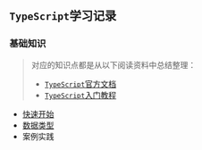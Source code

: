 ## `TypeScript`学习记录
### 基础知识
> 对应的知识点都是从以下阅读资料中总结整理：
> * [`TypeScript`官方文档](https://www.tslang.cn/docs/home.html)
> * [`TypeScript`入门教程](https://ts.xcatliu.com/)

* [快速开始](./getting%20start/readme.md)
* [数据类型](./basic/readme.md)
* 案例实践
